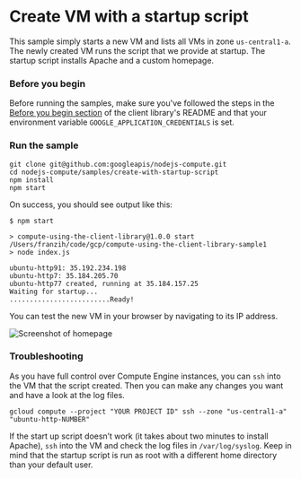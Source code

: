 # Create VM with a startup script

This sample simply starts a new VM and lists all VMs in zone `us-central1-a`.
The newly created VM runs the script that we provide at startup. The startup script installs
Apache and a custom homepage.

### Before you begin

Before running the samples, make sure you've followed the steps in the
[Before you begin section](../../README.md#before-you-begin) of the client
library's README and that your environment variable
`GOOGLE_APPLICATION_CREDENTIALS` is set.

### Run the sample

```
git clone git@github.com:googleapis/nodejs-compute.git
cd nodejs-compute/samples/create-with-startup-script
npm install
npm start
```

On success, you should see output like this:

```
$ npm start

> compute-using-the-client-library@1.0.0 start /Users/franzih/code/gcp/compute-using-the-client-library-sample1
> node index.js

ubuntu-http91: 35.192.234.198
ubuntu-http7: 35.184.205.70
ubuntu-http77 created, running at 35.184.157.25
Waiting for startup...
.........................Ready!
```

You can test the new VM in your browser by navigating to its IP address.


![Screenshot of homepage](../../raw/master/apache.png)


### Troubleshooting

As you have full control over Compute Engine instances, you can
`ssh` into the VM that the script created. Then you can
make any changes you want and have a look at the log files.

`gcloud compute --project "YOUR PROJECT ID" ssh --zone "us-central1-a" "ubuntu-http-NUMBER"`

If the start up script doesn’t work (it takes about two
minutes to install Apache), `ssh` into
the VM and check the log files in `/var/log/syslog`. Keep in
mind that the startup script is run as root with a different
home directory than your default user.